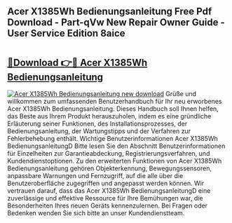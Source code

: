 ## Acer X1385Wh Bedienungsanleitung Free Pdf Download - Part-qVw New Repair Owner Guide - User Service Edition 8aice

# <h2><a href="http://df0aumq.blite.top/?on=Acer+X1385Wh+Bedienungsanleitung">🔗Download 👉🔴 Acer X1385Wh Bedienungsanleitung</a></h2>

[![Acer X1385Wh Bedienungsanleitung new download](https://i.imgur.com/lujVjoI.png)](http://df0aumq.blite.top/?on=Acer+X1385Wh+Bedienungsanleitung)
Grüße und willkommen zum umfassenden Benutzerhandbuch für Ihr neu erworbenes Acer X1385Wh Bedienungsanleitung. Dieses Handbuch soll Ihnen helfen, das Beste aus Ihrem Produkt herauszuholen, indem es eine gründliche Erläuterung seiner Funktionen, des Installationsprozesses, der Bedienungsanleitung, der Wartungstipps und der Verfahren zur Fehlerbehebung enthält. Wichtige Benutzerinformationen Acer X1385Wh BedienungsanleitungD Bitte lesen Sie den Abschnitt Benutzerinformationen für Einzelheiten zur Garantieabdeckung, Registrierungsverfahren, und Kundendienstoptionen. Zu den erweiterten Funktionen von Acer X1385Wh Bedienungsanleitung gehören Objekterkennung, Bewegungssensoren, anpassbare Warnungen und Fernzugriff, auf die alle über die Benutzeroberfläche zugegriffen und angepasst werden können. Wir vertrauen darauf, dass das Acer X1385Wh BedienungsanleitungD eine zuverlässige und effektive Ressource für Ihre Bemühungen war, die Besonderheiten Ihres neuen Geräts kennenzulernen. Bei Fragen oder Bedenken wenden Sie sich bitte an unser Kundendienstteam.
